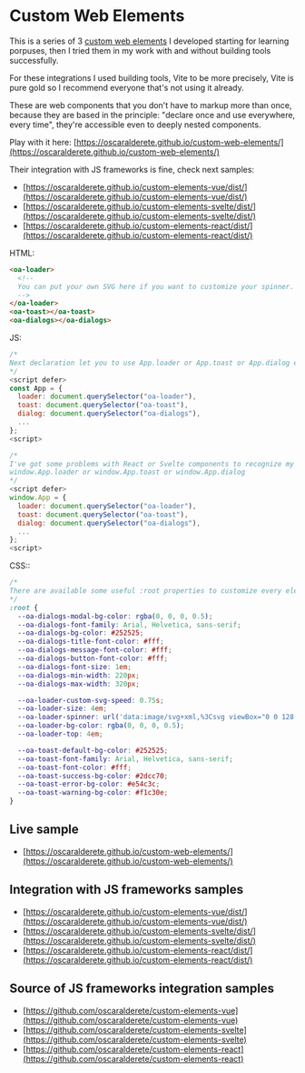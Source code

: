 # Custom Web Elements

This is a series of 3 <a href="https://developer.mozilla.org/en-US/docs/Web/Web_Components/Using_custom_elements" target="_blank">custom web elements</a> I developed starting for learning porpuses, then I tried them in my work with and without building tools successfully.

For these integrations I used building tools, Vite to be more precisely, Vite is pure gold so I recommend everyone that's not using it already.

These are web components that you don't have to markup more than once, because they are based in the principle: "declare once and use everywhere, every time", they're accessible even to deeply nested components.

Play with it here: [https://oscaralderete.github.io/custom-web-elements/](https://oscaralderete.github.io/custom-web-elements/)

Their integration with JS frameworks is fine, check next samples:

- [https://oscaralderete.github.io/custom-elements-vue/dist/](https://oscaralderete.github.io/custom-elements-vue/dist/)
- [https://oscaralderete.github.io/custom-elements-svelte/dist/](https://oscaralderete.github.io/custom-elements-svelte/dist/)
- [https://oscaralderete.github.io/custom-elements-react/dist/](https://oscaralderete.github.io/custom-elements-react/dist/)

HTML:

```html
<oa-loader>
  <!--
  You can put your own SVG here if you want to customize your spinner. Please check the samples.
  -->
</oa-loader>
<oa-toast></oa-toast>
<oa-dialogs></oa-dialogs>
```

JS:

```js
/*
Next declaration let you to use App.loader or App.toast or App.dialog etc. inside your code:
*/
<script defer>
const App = {
  loader: document.querySelector("oa-loader"),
  toast: document.querySelector("oa-toast"),
  dialog: document.querySelector("oa-dialogs"),
  ...
};
<script>
```

```js
/*
I've got some problems with React or Svelte components to recognize my App variable, in that case the trick is to give to your variable 'App' the global scope, actually 'window' makes it accessible everywhere using the notation:
window.App.loader or window.App.toast or window.App.dialog
*/
<script defer>
window.App = {
  loader: document.querySelector("oa-loader"),
  toast: document.querySelector("oa-toast"),
  dialog: document.querySelector("oa-dialogs"),
  ...
};
<script>

```

CSS::

```css
/*
There are available some useful :root properties to customize every element. Below are listed all of them with their default values:
*/
:root {
  --oa-dialogs-modal-bg-color: rgba(0, 0, 0, 0.5);
  --oa-dialogs-font-family: Arial, Helvetica, sans-serif;
  --oa-dialogs-bg-color: #252525;
  --oa-dialogs-title-font-color: #fff;
  --oa-dialogs-message-font-color: #fff;
  --oa-dialogs-button-font-color: #fff;
  --oa-dialogs-font-size: 1em;
  --oa-dialogs-min-width: 220px;
  --oa-dialogs-max-width: 320px;

  --oa-loader-custom-svg-speed: 0.75s;
  --oa-loader-size: 4em;
  --oa-loader-spinner: url('data:image/svg+xml,%3Csvg viewBox="0 0 128 128" version="1.1" xmlns="http://www.w3.org/2000/svg" xmlns:xlink="http://www.w3.org/1999/xlink" xml:space="preserve" x="0px" y="0" width="128" height="128"%3E%3Cpath fill="%23fff" opacity="0.25" d="M 14 64 C 14 36.3854 36.3854 14 64 14 C 91.6146 14 114 36.3854 114 64 C 114 91.6146 91.6146 114 64 114 C 36.3854 114 14 91.6146 14 64 ZM 0 64 C 0 99.3467 28.6533 128 64 128 C 99.3467 128 128 99.3467 128 64 C 128 28.6533 99.3467 0 64 0 C 28.6533 0 0 28.6533 0 64 Z"/%3E%3Cg%3E%3Cpath fill="%23fff" d="M 14 64 C 14 36.3854 36.3854 14 64 14 C 67.866 14 71 10.866 71 7 C 71 3.134 67.866 0 64 0 C 28.6533 0 0 28.6533 0 64 L 14 64 Z"/%3E%3CanimateTransform attributeName="transform" type="rotate" from="0 64 64" to="360 64 64" dur="0.75s" repeatCount="indefinite"/%3E%3C/g%3E%3C/svg%3E');
  --oa-loader-bg-color: rgba(0, 0, 0, 0.5);
  --oa-loader-top: 4em;

  --oa-toast-default-bg-color: #252525;
  --oa-toast-font-family: Arial, Helvetica, sans-serif;
  --oa-toast-font-color: #fff;
  --oa-toast-success-bg-color: #2dcc70;
  --oa-toast-error-bg-color: #e54c3c;
  --oa-toast-warning-bg-color: #f1c30e;
}
```

## Live sample

- [https://oscaralderete.github.io/custom-web-elements/](https://oscaralderete.github.io/custom-web-elements/)

## Integration with JS frameworks samples

- [https://oscaralderete.github.io/custom-elements-vue/dist/](https://oscaralderete.github.io/custom-elements-vue/dist/)
- [https://oscaralderete.github.io/custom-elements-svelte/dist/](https://oscaralderete.github.io/custom-elements-svelte/dist/)
- [https://oscaralderete.github.io/custom-elements-react/dist/](https://oscaralderete.github.io/custom-elements-react/dist/)

## Source of JS frameworks integration samples

- [https://github.com/oscaralderete/custom-elements-vue](https://github.com/oscaralderete/custom-elements-vue)
- [https://github.com/oscaralderete/custom-elements-svelte](https://github.com/oscaralderete/custom-elements-svelte)
- [https://github.com/oscaralderete/custom-elements-react](https://github.com/oscaralderete/custom-elements-react)
